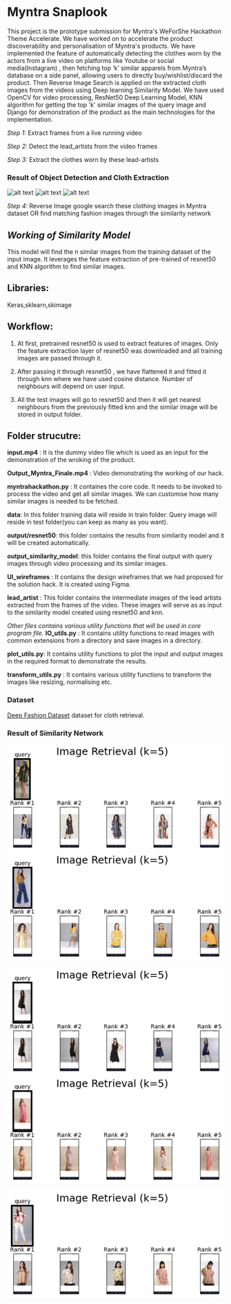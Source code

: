 # Myntra Snaplook

This project is the prototype submission for Myntra's WeForShe Hackathon Theme Accelerate. We have worked on to accelerate the
product discoverability and personalisation of Myntra's products.
We have implemented the feature of automatically detecting the clothes worn by the actors from a live video on platforms like Youtube or social media(Instagram) , then fetching top ‘k’ similar apparels from Myntra’s database on a side panel, allowing users to directly buy/wishlist/discard the product.
Then Reverse Image Search is applied on the extracted cloth images from the videos using Deep learning Similarity Model. We have used OpenCV for video processing, ResNet50 Deep Learning Model, KNN algorithm for getting the top 'k' similar images of the query image and Django for demonstration of the product as the main technologies for the implementation.

*Step 1:*
Extract frames from a live running video

*Step 2:*
Detect the lead_artists from the video frames

*Step 3:*
Extract the clothes worn by these lead-artists

<h3>Result of Object Detection and Cloth Extraction</h3>

![alt text](https://github.com/ManishaJhunjhunwala/MyntraHackathon_Accelerate/tree/main/lead_artist/back_image1.jpg)
![alt text](https://github.com/ManishaJhunjhunwala/MyntraHackathon_Accelerate/tree/main/lead_artist/back_image3.jpg)
![alt text](https://github.com/ManishaJhunjhunwala/MyntraHackathon_Accelerate/tree/main/lead_artist/back_image5.jpg)

*Step 4:*
Reverse Image google search these clothing images in Myntra dataset OR find matching fashion images through the similarity network

## *Working of Similarity Model*

This model will find the n similar images from the training dataset of the input image. It leverages the feature extraction of pre-trained of resnet50
and KNN algorithm to find similar images.

## Libraries:

Keras,sklearn,skimage

## Workflow:

1. At first, pretrained resnet50 is used to extract features of images. Only the feature extraction layer of resnet50 was downloaded and all training images are passed through it.

2. After passing it through resnet50 , we have flattened it and fitted it through knn where we have used cosine distance. Number of neighbours will depend on user input.

3. All the test images will go to resnet50 and then it will get nearest neighbours from the previously fitted knn and the similar image will be stored in output folder.

## Folder strucutre:

**input.mp4** : It is the dummy video file which is used as an input for the demonstration of the wroking of the product.

**Output_Myntra_Finale.mp4** : Video demonstrating the working of our hack.

**myntrahackathon.py** : It containes the core code. It needs to be invoked to process the video and get all similar images. We can customise how many similar images is needed to be fetched.

**data**: In this folder training data will reside in train folder. Query image will reside in test folder(you can keep as many as you want).

**output/resnet50**: this folder contains the results from similarity model and it will be created automatically.

**output_similarity_model**: this folder contains the final output with query images through video processing and its similar images.

**UI_wireframes** : It contains the design wireframes that we had proposed for the solution hack. It is created using Figma.

**lead_artist** : This folder contains the intermediate images of the lead artists extracted from the frames of the video. These images will serve as as input to the similarity model created using resnet50 and knn.

*Other files contains various utility functions that will be used in core program file.*
**IO_utils.py** : It contains utility functions to read images with common extensions from a directory and save images in a  directory.

**plot_utils.py**: It contains utility functions to plot the input and output images in the required format to demonstrate the results.

**transform_utils.py** : It contains various utility functions to transform the images like resizing, normalising etc.


<h3>Dataset</h3>
<p><a href="http://mmlab.ie.cuhk.edu.hk/projects/DeepFashion.html" target="_blank">Deep Fashion Dataset</a> dataset for cloth retrieval.</p>

<h3>Result of Similarity Network</h3>

![alt text](https://github.com/ManishaJhunjhunwala/MyntraHackathon_Accelerate/blob/main/output_similarity_model/resnet50_retrieval_0.png)
![alt text](https://github.com/ManishaJhunjhunwala/MyntraHackathon_Accelerate/blob/main/output_similarity_model/resnet50_retrieval_1.png)

![alt text](https://github.com/ManishaJhunjhunwala/MyntraHackathon_Accelerate/blob/main/output_similarity_model/resnet50_retrieval_2.png)
![alt text](https://github.com/ManishaJhunjhunwala/MyntraHackathon_Accelerate/blob/main/output_similarity_model/resnet50_retrieval_4.png)

![alt text](https://github.com/ManishaJhunjhunwala/MyntraHackathon_Accelerate/blob/main/output_similarity_model/resnet50_retrieval_5.png)

